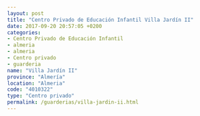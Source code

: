 ```yaml
---
layout: post
title: "Centro Privado de Educación Infantil Villa Jardín II"
date: 2017-09-20 20:57:05 +0200
categories:
- Centro Privado de Educación Infantil
- almeria
- almeria
- Centro privado
- guarderia
name: "Villa Jardín II"
province: "Almería"
location: "Almeria"
code: "4010322"
type: "Centro privado"
permalink: /guarderias/villa-jardin-ii.html
---
```

